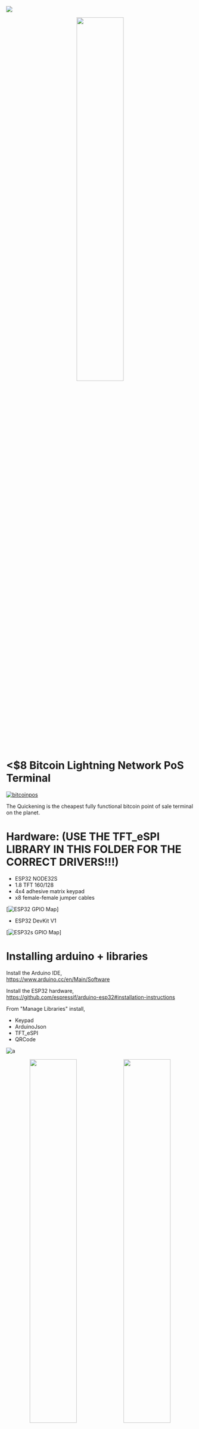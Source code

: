 
<img src="https://i.imgur.com/MmSiOjs.png" />
<p align="center">
<img src="https://i.imgur.com/nIjz1as.gif" width="50%" />
</p>

# <$8 Bitcoin Lightning Network PoS Terminal

[![bitcoinpos](https://i.imgur.com/HSrtf68.png)](https://www.youtube.com/watch?v=Mke8vgTCdfw)

The Quickening is the cheapest fully functional bitcoin point of sale terminal on the planet.

 # Hardware: (USE THE TFT_eSPI LIBRARY IN THIS FOLDER FOR THE CORRECT DRIVERS!!!)
* ESP32 NODE32S
* 1.8 TFT 160/128
* 4x4 adhesive matrix keypad
* x8 female-female jumper cables

[![ESP32 GPIO Map](https://i.imgur.com/PLP3YBG.jpg)]

* ESP32 DevKit V1

[![ESP32s GPIO Map](https://i.imgur.com/iK3pCjt.jpg)]


# Installing arduino + libraries

Install the Arduino IDE,<br>
https://www.arduino.cc/en/Main/Software

Install the ESP32 hardware,<br>
https://github.com/espressif/arduino-esp32#installation-instructions

From "Manage Libraries" install,<br>
- Keypad
- ArduinoJson
- TFT_eSPI
- QRCode

![a](https://i.imgur.com/mCfnhZN.png)
<p align="center">
<img src="https://i.imgur.com/kmODKli.gif" width="50%" /><img style="width:50%;" src="https://i.imgur.com/9iSkKWK.jpg" />
</p>

